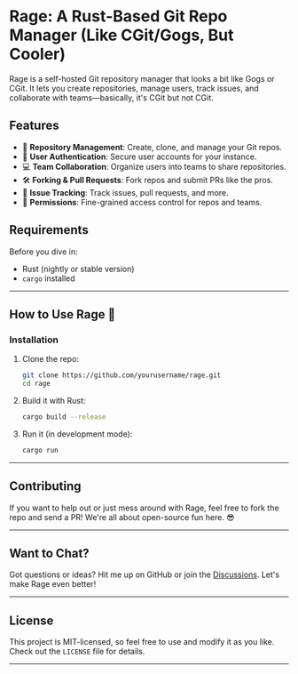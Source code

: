 # Rage: A Rust-Based Git Repo Manager (Like CGit/Gogs, But Cooler)

Rage is a self-hosted Git repository manager that looks a bit like Gogs or CGit. It lets you create repositories, manage users,
track issues, and collaborate with teams—basically, it's CGit but not CGit.

## Features

- 🚀 **Repository Management**: Create, clone, and manage your Git repos.
- 🔑 **User Authentication**: Secure user accounts for your instance.
- 💻 **Team Collaboration**: Organize users into teams to share repositories.
- 🛠 **Forking & Pull Requests**: Fork repos and submit PRs like the pros.
- 📝 **Issue Tracking**: Track issues, pull requests, and more.
- 🔧 **Permissions**: Fine-grained access control for repos and teams.

## Requirements

Before you dive in:

- Rust (nightly or stable version)
- `cargo` installed

---

## How to Use Rage 🚀

### Installation

1. Clone the repo:
   ```bash
   git clone https://github.com/yourusername/rage.git
   cd rage
   ```

2. Build it with Rust:
   ```bash
   cargo build --release
   ```

3. Run it (in development mode):
   ```bash
   cargo run
   ```

---

## Contributing

If you want to help out or just mess around with Rage, feel free to fork the repo and send a PR! We're all about open-source fun here.
😎

---

## Want to Chat?

Got questions or ideas? Hit me up on GitHub or join the [Discussions](https://github.com/yourusername/rage/discussions). Let's make
Rage even better!

---

## License

This project is MIT-licensed, so feel free to use and modify it as you like. Check out the `LICENSE` file for details.

---
